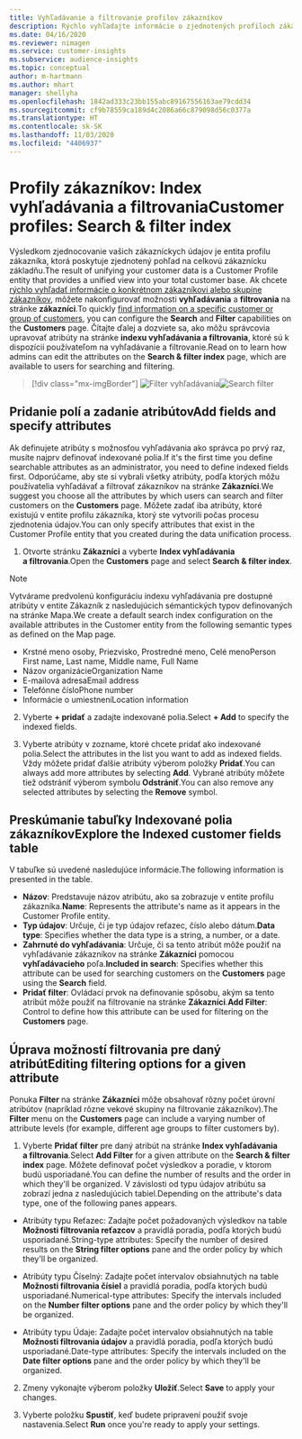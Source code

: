 ```yaml
---
title: Vyhľadávanie a filtrovanie profilov zákazníkov
description: Rýchlo vyhľadajte informácie o zjednotených profiloch zákazníkov a filtrujte konkrétne atribúty.
ms.date: 04/16/2020
ms.reviewer: nimagen
ms.service: customer-insights
ms.subservice: audience-insights
ms.topic: conceptual
author: m-hartmann
ms.author: mhart
manager: shellyha
ms.openlocfilehash: 1842ad333c23bb155abc89167556163ae79cdd34
ms.sourcegitcommit: cf9b78559ca189d4c2086a66c879098d56c0377a
ms.translationtype: HT
ms.contentlocale: sk-SK
ms.lasthandoff: 11/03/2020
ms.locfileid: "4406937"
---
```

# <a name="customer-profiles-search--filter-index"></a><span data-ttu-id="ddcc6-103">Profily zákazníkov: Index vyhľadávania a filtrovania</span><span class="sxs-lookup"><span data-stu-id="ddcc6-103">Customer profiles: Search & filter index</span></span>

<span data-ttu-id="ddcc6-104">Výsledkom zjednocovanie vašich zákazníckych údajov je entita profilu zákazníka, ktorá poskytuje zjednotený pohľad na celkovú zákaznícku základňu.</span><span class="sxs-lookup"><span data-stu-id="ddcc6-104">The result of unifying your customer data is a Customer Profile entity that provides a unified view into your total customer base.</span></span> <span data-ttu-id="ddcc6-105">Ak chcete [rýchlo vyhľadať informácie o konkrétnom zákazníkovi alebo skupine zákazníkov](customer-profiles.md), môžete nakonfigurovať možnosti **vyhľadávania** a **filtrovania** na stránke **zákazníci**.</span><span class="sxs-lookup"><span data-stu-id="ddcc6-105">To quickly [find information on a specific customer or group of customers](customer-profiles.md), you can configure the **Search** and **Filter** capabilities on the **Customers** page.</span></span> <span data-ttu-id="ddcc6-106">Čítajte ďalej a dozviete sa, ako môžu správcovia upravovať atribúty na stránke **indexu vyhľadávania a filtrovania**, ktoré sú k dispozícii používateľom na vyhľadávanie a filtrovanie.</span><span class="sxs-lookup"><span data-stu-id="ddcc6-106">Read on to learn how admins can edit the attributes on the **Search & filter index** page, which are available to users for searching and filtering.</span></span>

> [!div class="mx-imgBorder"]
> <span data-ttu-id="ddcc6-107">![Filter vyhľadávania](media/search-filter.png "Filter vyhľadávania")</span><span class="sxs-lookup"><span data-stu-id="ddcc6-107">![Search filter](media/search-filter.png "Search filter")</span></span>

## <a name="add-fields-and-specify-attributes"></a><span data-ttu-id="ddcc6-108">Pridanie polí a zadanie atribútov</span><span class="sxs-lookup"><span data-stu-id="ddcc6-108">Add fields and specify attributes</span></span>

<span data-ttu-id="ddcc6-109">Ak definujete atribúty s možnosťou vyhľadávania ako správca po prvý raz, musíte najprv definovať indexované polia.</span><span class="sxs-lookup"><span data-stu-id="ddcc6-109">If it's the first time you define searchable attributes as an administrator, you need to define indexed fields first.</span></span> <span data-ttu-id="ddcc6-110">Odporúčame, aby ste si vybrali všetky atribúty, podľa ktorých môžu používatelia vyhľadávať a filtrovať zákazníkov na stránke **Zákazníci**.</span><span class="sxs-lookup"><span data-stu-id="ddcc6-110">We suggest you choose all the attributes by which users can search and filter customers on the **Customers** page.</span></span> <span data-ttu-id="ddcc6-111">Môžete zadať iba atribúty, ktoré existujú v entite profilu zákazníka, ktorý ste vytvorili počas procesu zjednotenia údajov.</span><span class="sxs-lookup"><span data-stu-id="ddcc6-111">You can only specify attributes that exist in the Customer Profile entity that you created during the data unification process.</span></span>

1. <span data-ttu-id="ddcc6-112">Otvorte stránku **Zákazníci** a vyberte **Index vyhľadávania a filtrovania**.</span><span class="sxs-lookup"><span data-stu-id="ddcc6-112">Open the **Customers** page and select **Search & filter index**.</span></span>

> [!NOTE]
> <span data-ttu-id="ddcc6-113">Vytvárame predvolenú konfiguráciu indexu vyhľadávania pre dostupné atribúty v entite Zákazník z nasledujúcich sémantických typov definovaných na stránke Mapa.</span><span class="sxs-lookup"><span data-stu-id="ddcc6-113">We create a default search index configuration on the available attributes in the Customer entity from the following semantic types as defined on the Map page.</span></span>
> - <span data-ttu-id="ddcc6-114">Krstné meno osoby, Priezvisko, Prostredné meno, Celé meno</span><span class="sxs-lookup"><span data-stu-id="ddcc6-114">Person First name, Last name, Middle name, Full Name</span></span>
> - <span data-ttu-id="ddcc6-115">Názov organizácie</span><span class="sxs-lookup"><span data-stu-id="ddcc6-115">Organization Name</span></span>
> - <span data-ttu-id="ddcc6-116">E-mailová adresa</span><span class="sxs-lookup"><span data-stu-id="ddcc6-116">Email address</span></span>
> - <span data-ttu-id="ddcc6-117">Telefónne číslo</span><span class="sxs-lookup"><span data-stu-id="ddcc6-117">Phone number</span></span>
> - <span data-ttu-id="ddcc6-118">Informácie o umiestnení</span><span class="sxs-lookup"><span data-stu-id="ddcc6-118">Location information</span></span>

2. <span data-ttu-id="ddcc6-119">Vyberte **+ pridať** a zadajte indexované polia.</span><span class="sxs-lookup"><span data-stu-id="ddcc6-119">Select **+ Add** to specify the indexed fields.</span></span>

3. <span data-ttu-id="ddcc6-120">Vyberte atribúty v zozname, ktoré chcete pridať ako indexované polia.</span><span class="sxs-lookup"><span data-stu-id="ddcc6-120">Select the attributes in the list you want to add as indexed fields.</span></span> <span data-ttu-id="ddcc6-121">Vždy môžete pridať ďalšie atribúty výberom položky **Pridať**.</span><span class="sxs-lookup"><span data-stu-id="ddcc6-121">You can always add more attributes by selecting **Add**.</span></span> <span data-ttu-id="ddcc6-122">Vybrané atribúty môžete tiež odstrániť výberom symbolu **Odstrániť**.</span><span class="sxs-lookup"><span data-stu-id="ddcc6-122">You can also remove any selected attributes by selecting the **Remove** symbol.</span></span>

## <a name="explore-the-indexed-customer-fields-table"></a><span data-ttu-id="ddcc6-123">Preskúmanie tabuľky Indexované polia zákazníkov</span><span class="sxs-lookup"><span data-stu-id="ddcc6-123">Explore the Indexed customer fields table</span></span>

<span data-ttu-id="ddcc6-124">V tabuľke sú uvedené nasledujúce informácie.</span><span class="sxs-lookup"><span data-stu-id="ddcc6-124">The following information is presented in the table.</span></span>

- <span data-ttu-id="ddcc6-125">**Názov**: Predstavuje názov atribútu, ako sa zobrazuje v entite profilu zákazníka.</span><span class="sxs-lookup"><span data-stu-id="ddcc6-125">**Name**: Represents the attribute's name as it appears in the Customer Profile entity.</span></span>
- <span data-ttu-id="ddcc6-126">**Typ údajov**: Určuje, či je typ údajov reťazec, číslo alebo dátum.</span><span class="sxs-lookup"><span data-stu-id="ddcc6-126">**Data type**: Specifies whether the data type is a string, a number, or a date.</span></span>
- <span data-ttu-id="ddcc6-127">**Zahrnuté do vyhľadávania**: Určuje, či sa tento atribút môže použiť na vyhľadávanie zákazníkov na stránke **Zákazníci** pomocou **vyhľadávacieho** poľa.</span><span class="sxs-lookup"><span data-stu-id="ddcc6-127">**Included in search**: Specifies whether this attribute can be used for searching customers on the **Customers** page using the **Search** field.</span></span>
- <span data-ttu-id="ddcc6-128">**Pridať filter**: Ovládací prvok na definovanie spôsobu, akým sa tento atribút môže použiť na filtrovanie na stránke **Zákazníci**.</span><span class="sxs-lookup"><span data-stu-id="ddcc6-128">**Add Filter**: Control to define how this attribute can be used for filtering on the **Customers** page.</span></span>

## <a name="editing-filtering-options-for-a-given-attribute"></a><span data-ttu-id="ddcc6-129">Úprava možností filtrovania pre daný atribút</span><span class="sxs-lookup"><span data-stu-id="ddcc6-129">Editing filtering options for a given attribute</span></span>

<span data-ttu-id="ddcc6-130">Ponuka **Filter** na stránke **Zákazníci** môže obsahovať rôzny počet úrovní atribútov (napríklad rôzne vekové skupiny na filtrovanie zákazníkov).</span><span class="sxs-lookup"><span data-stu-id="ddcc6-130">The **Filter** menu on the **Customers** page can include a varying number of attribute levels (for example, different age groups to filter customers by).</span></span>

1. <span data-ttu-id="ddcc6-131">Vyberte **Pridať filter** pre daný atribút na stránke **Index vyhľadávania a filtrovania**.</span><span class="sxs-lookup"><span data-stu-id="ddcc6-131">Select **Add Filter** for a given attribute on the **Search & filter index** page.</span></span> <span data-ttu-id="ddcc6-132">Môžete definovať počet výsledkov a poradie, v ktorom budú usporiadané.</span><span class="sxs-lookup"><span data-stu-id="ddcc6-132">You can define the number of results and the order in which they'll be organized.</span></span> <span data-ttu-id="ddcc6-133">V závislosti od typu údajov atribútu sa zobrazí jedna z nasledujúcich tabiel.</span><span class="sxs-lookup"><span data-stu-id="ddcc6-133">Depending on the attribute's data type, one of the following panes appears.</span></span>

- <span data-ttu-id="ddcc6-134">Atribúty typu Reťazec: Zadajte počet požadovaných výsledkov na table **Možnosti filtrovania reťazcov** a pravidlá poradia, podľa ktorých budú usporiadané.</span><span class="sxs-lookup"><span data-stu-id="ddcc6-134">String-type attributes: Specify the number of desired results on the **String filter options** pane and the order policy by which they'll be organized.</span></span>

- <span data-ttu-id="ddcc6-135">Atribúty typu Číselný: Zadajte počet intervalov obsiahnutých na table **Možnosti filtrovania čísiel** a pravidlá poradia, podľa ktorých budú usporiadané.</span><span class="sxs-lookup"><span data-stu-id="ddcc6-135">Numerical-type attributes: Specify the intervals included on the **Number filter options** pane and the order policy by which they'll be organized.</span></span>

- <span data-ttu-id="ddcc6-136">Atribúty typu Údaje: Zadajte počet intervalov obsiahnutých na table **Možnosti filtrovania údajov** a pravidlá poradia, podľa ktorých budú usporiadané.</span><span class="sxs-lookup"><span data-stu-id="ddcc6-136">Date-type attributes:  Specify the intervals included on the **Date filter options** pane and the order policy by which they'll be organized.</span></span>

2. <span data-ttu-id="ddcc6-137">Zmeny vykonajte výberom položky **Uložiť**.</span><span class="sxs-lookup"><span data-stu-id="ddcc6-137">Select **Save** to apply your changes.</span></span>

3. <span data-ttu-id="ddcc6-138">Vyberte položku **Spustiť**, keď budete pripravení použiť svoje nastavenia.</span><span class="sxs-lookup"><span data-stu-id="ddcc6-138">Select **Run** once you're ready to apply your settings.</span></span>
